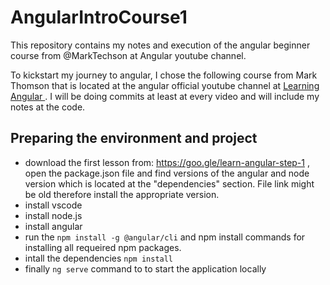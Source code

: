# AngularIntroCourse1
This repository contains my notes and execution of the angular beginner course from @MarkTechson at Angular youtube channel.

To kickstart my journey to angular, I chose the following course from Mark Thomson that is located at the angular official youtube channel at <a href="https://www.youtube.com/watch?v=xAT0lHYhHMY&list=PL1w1q3fL4pmj9k1FrJ3Pe91EPub2_h4jF">Learning Angular </a>.
I will be doing commits at least at every video and will include my notes at the code.
 
Preparing the environment and project
--------
* download the first lesson from: https://goo.gle/learn-angular-step-1 , open the package.json file and find versions of the angular and node version which is located at the "dependencies" section. File link might be old therefore install the appropriate version.
* install vscode
* install node.js
* install angular
* run the `npm install -g @angular/cli` and npm install commands for installing all requeired npm packages.
* intall the dependencies `npm install` 
* finally `ng serve` command to to start the application locally
